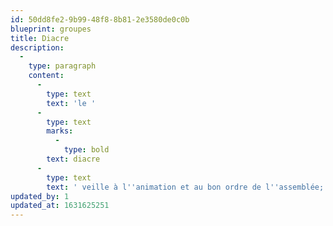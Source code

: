 ```yaml
---
id: 50dd8fe2-9b99-48f8-8b81-2e3580de0c0b
blueprint: groupes
title: Diacre
description:
  -
    type: paragraph
    content:
      -
        type: text
        text: 'le '
      -
        type: text
        marks:
          -
            type: bold
        text: diacre
      -
        type: text
        text: ' veille à l''animation et au bon ordre de l''assemblée; c''est un policier au sein de l’Église et il assiste le pasteur qui est le dirigeant de l’Église. '
updated_by: 1
updated_at: 1631625251
---
```


